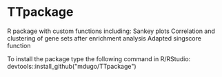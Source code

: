 # TTpackage
R package with custom functions including:
Sankey plots
Correlation and clustering of gene sets after enrichment analysis
Adapted singscore function

To install the package type the following command in R/RStudio:
devtools::install_github("mdugo/TTpackage")
